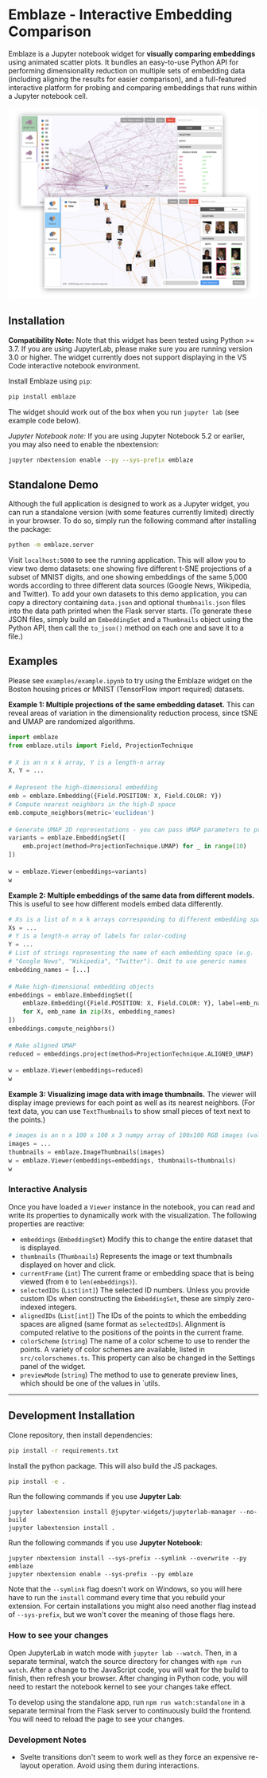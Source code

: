 # Emblaze - Interactive Embedding Comparison

Emblaze is a Jupyter notebook widget for **visually comparing embeddings** using animated scatter plots. It bundles an easy-to-use Python API for performing dimensionality reduction on multiple sets of embedding data (including aligning the results for easier comparison), and a full-featured interactive platform for probing and comparing embeddings that runs within a Jupyter notebook cell.

![](https://raw.githubusercontent.com/cmudig/emblaze/main/examples/screenshots/cover_art.png)

## Installation

**Compatibility Note:** Note that this widget has been tested using Python >= 3.7. If you are using JupyterLab, please make sure you are running version 3.0 or higher. The widget currently does not support displaying in the VS Code interactive notebook environment.

Install Emblaze using `pip`:

```bash
pip install emblaze
```

The widget should work out of the box when you run `jupyter lab` (see example code below).

*Jupyter Notebook note:* If you are using Jupyter Notebook 5.2 or earlier, you may also need to enable
the nbextension:

```bash
jupyter nbextension enable --py --sys-prefix emblaze
```

## Standalone Demo

Although the full application is designed to work as a Jupyter widget, you can run a standalone version (with some features currently limited) directly in your browser. To do so, simply run the following command after installing the package:

```bash
python -m emblaze.server
```

Visit `localhost:5000` to see the running application. This will allow you to view two demo datasets: one showing five different t-SNE projections of a subset of MNIST digits, and one showing embeddings of the same 5,000 words according to three different data sources (Google News, Wikipedia, and Twitter). To add your own datasets to this demo application, you can copy a directory containing `data.json` and optional `thumbnails.json` files into the data path printed when the Flask server starts. (To generate these JSON files, simply build an `EmbeddingSet` and a `Thumbnails` object using the Python API, then call the `to_json()` method on each one and save it to a file.)

## Examples

Please see `examples/example.ipynb` to try using the Emblaze widget on the Boston housing prices or MNIST (TensorFlow import required) datasets.

**Example 1: Multiple projections of the same embedding dataset.** This can reveal areas of variation in the dimensionality reduction process, since tSNE and UMAP are randomized algorithms.

```python
import emblaze
from emblaze.utils import Field, ProjectionTechnique

# X is an n x k array, Y is a length-n array
X, Y = ...

# Represent the high-dimensional embedding
emb = emblaze.Embedding({Field.POSITION: X, Field.COLOR: Y})
# Compute nearest neighbors in the high-D space
emb.compute_neighbors(metric='euclidean')

# Generate UMAP 2D representations - you can pass UMAP parameters to project()
variants = emblaze.EmbeddingSet([
    emb.project(method=ProjectionTechnique.UMAP) for _ in range(10)
])

w = emblaze.Viewer(embeddings=variants)
w
```

**Example 2: Multiple embeddings of the same data from different models.** This is useful to see how different models embed data differently.

```python
# Xs is a list of n x k arrays corresponding to different embedding spaces
Xs = ...
# Y is a length-n array of labels for color-coding
Y = ...
# List of strings representing the name of each embedding space (e.g.
# "Google News", "Wikipedia", "Twitter"). Omit to use generic names
embedding_names = [...]

# Make high-dimensional embedding objects
embeddings = emblaze.EmbeddingSet([
    emblaze.Embedding({Field.POSITION: X, Field.COLOR: Y}, label=emb_name)
    for X, emb_name in zip(Xs, embedding_names)
])
embeddings.compute_neighbors()

# Make aligned UMAP
reduced = embeddings.project(method=ProjectionTechnique.ALIGNED_UMAP)

w = emblaze.Viewer(embeddings=reduced)
w
```

**Example 3: Visualizing image data with image thumbnails.** The viewer will display image previews for each point as well as its nearest neighbors. (For text data, you can use `TextThumbnails` to show small pieces of text next to the points.)

```python
# images is an n x 100 x 100 x 3 numpy array of 100x100 RGB images (values from 0-255)
images = ...
thumbnails = emblaze.ImageThumbnails(images)
w = emblaze.Viewer(embeddings=embeddings, thumbnails=thumbnails)
w
```

### Interactive Analysis

Once you have loaded a `Viewer` instance in the notebook, you can read and write its properties to dynamically work with the visualization. The following properties are reactive:

- `embeddings` (`EmbeddingSet`) Modify this to change the entire dataset that is displayed.
- `thumbnails` (`Thumbnails`) Represents the image or text thumbnails displayed on hover and click.
- `currentFrame` (`int`) The current frame or embedding space that is being viewed (from `0` to `len(embeddings)`).
- `selectedIDs` (`List[int]`) The selected ID numbers. Unless you provide custom IDs when constructing the `EmbeddingSet`, these are simply zero-indexed integers.
- `alignedIDs` (`List[int]`) The IDs of the points to which the embedding spaces are aligned (same format as `selectedIDs`). Alignment is computed relative to the positions of the points in the current frame.
- `colorScheme` (`string`) The name of a color scheme to use to render the points. A variety of color schemes are available, listed in `src/colorschemes.ts`. This property can also be changed in the Settings panel of the widget.
- `previewMode` (`string`) The method to use to generate preview lines, which should be one of the values in `utils.

---

## Development Installation

Clone repository, then install dependencies:

```bash
pip install -r requirements.txt
```

Install the python package. This will also build the JS packages.

```bash
pip install -e .
```

Run the following commands if you use **Jupyter Lab**:

```
jupyter labextension install @jupyter-widgets/jupyterlab-manager --no-build
jupyter labextension install .
```

Run the following commands if you use **Jupyter Notebook**:

```
jupyter nbextension install --sys-prefix --symlink --overwrite --py emblaze
jupyter nbextension enable --sys-prefix --py emblaze
```

Note that the `--symlink` flag doesn't work on Windows, so you will here have to run
the `install` command every time that you rebuild your extension. For certain installations
you might also need another flag instead of `--sys-prefix`, but we won't cover the meaning
of those flags here.

### How to see your changes

Open JupyterLab in watch mode with `jupyter lab --watch`. Then, in a separate terminal, watch the source directory for changes with `npm run watch`. After a change to the JavaScript code, you will wait for the build to finish, then refresh your browser. After changing in Python code, you will need to restart the notebook kernel to see your changes take effect.

To develop using the standalone app, run `npm run watch:standalone` in a separate terminal from the Flask server to continuously build the frontend. You will need to reload the page to see your changes.

### Development Notes

- Svelte transitions don't seem to work well as they force an expensive re-layout operation. Avoid using them during interactions.
